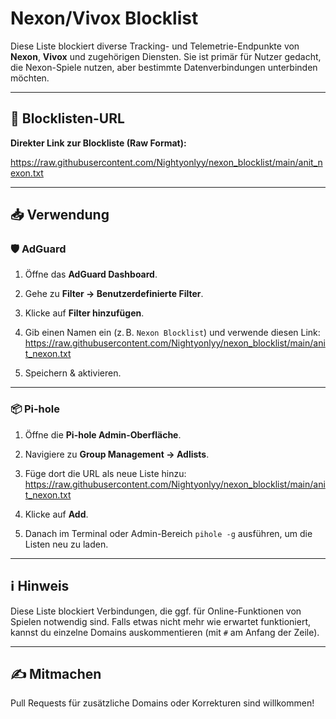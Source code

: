 # Nexon/Vivox Blocklist

Diese Liste blockiert diverse Tracking- und Telemetrie-Endpunkte von **Nexon**, **Vivox** und zugehörigen Diensten. Sie ist primär für Nutzer gedacht, die Nexon-Spiele nutzen, aber bestimmte Datenverbindungen unterbinden möchten.

---

## 🔗 Blocklisten-URL

**Direkter Link zur Blockliste (Raw Format):**

https://raw.githubusercontent.com/Nightyonlyy/nexon_blocklist/main/anit_nexon.txt


---

## 📥 Verwendung

### 🛡️ AdGuard

1. Öffne das **AdGuard Dashboard**.
2. Gehe zu **Filter → Benutzerdefinierte Filter**.
3. Klicke auf **Filter hinzufügen**.
4. Gib einen Namen ein (z. B. `Nexon Blocklist`) und verwende diesen Link:
https://raw.githubusercontent.com/Nightyonlyy/nexon_blocklist/main/anit_nexon.txt

5. Speichern & aktivieren.

---

### 📦 Pi-hole

1. Öffne die **Pi-hole Admin-Oberfläche**.
2. Navigiere zu **Group Management → Adlists**.
3. Füge dort die URL als neue Liste hinzu:
https://raw.githubusercontent.com/Nightyonlyy/nexon_blocklist/main/anit_nexon.txt

4. Klicke auf **Add**.
5. Danach im Terminal oder Admin-Bereich `pihole -g` ausführen, um die Listen neu zu laden.

---

## ℹ️ Hinweis

Diese Liste blockiert Verbindungen, die ggf. für Online-Funktionen von Spielen notwendig sind. Falls etwas nicht mehr wie erwartet funktioniert, kannst du einzelne Domains auskommentieren (mit `#` am Anfang der Zeile).

---

## ✍️ Mitmachen

Pull Requests für zusätzliche Domains oder Korrekturen sind willkommen!
